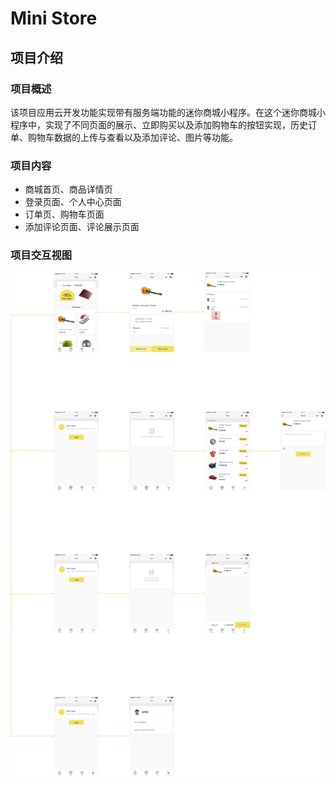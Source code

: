  # Mini Store

## 项目介绍

### 项目概述
该项目应用云开发功能实现带有服务端功能的迷你商城小程序。在这个迷你商城小程序中，实现了不同页面的展示、立即购买以及添加购物车的按钮实现，历史订单、购物车数据的上传与查看以及添加评论、图片等功能。

### 项目内容
- 商城首页、商品详情页
- 登录页面、个人中心页面
- 订单页、购物车页面
- 添加评论页面、评论展示页面

### 项目交互视图
![交互视图](./prototype.jpg)
